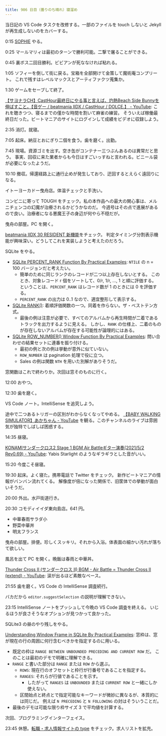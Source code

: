 ```yaml
---
title: 906 日目（曇りのち晴れ）寝溜め
---
```


当日記の VS Code タスクを改修する。一部のファイルを touch しないと Jekyll が再生成しないのをカバーする。

0:15 [SOPHIE][dtp22b] やる。

0:25 マールマリィは最初のターンで勝利可能。二撃で屠ることができる。

0:45 裏ボス二回目勝利。ビビアンが死ななければ粘れる。

1:05 ソフィーを倒して街に戻る。宝箱を全部開けて金策して魔術庵コンプリート。
これで残すはレベルマックスとアーティファクツ蒐集か。

1:30 ゲームをセーブして終了。

[【サヨナラCH】CastHour最終日にやる事と言えば、灼熱Beach Side Bunnyを伸ばすこと。【音ゲー / beatmania IIDX / CastHour / DOLCE.】 - YouTube](https://www.youtube.com/watch?v=UYXUPQXjWT0):
これを聴きつつ、寝るまでの僅かな時間を割いて麻雀の練習。
そういえば稼働最終日だった。ビートマニアのサイトにログインして成績をビデオに収録しよう。

2:35 消灯。就寝。

7:05 起床。納豆とおにぎり二個を食う。歯を磨く。出勤。

7:45 現場。資源ゴミを出す。空き缶がコンテナー三つぶんあるのは異常だと思う。
事実、回収に来た業者からも今日はすごいっすねと言われる。ビニール袋が必要になったようだ。

10:10 撤収。帰還経路上に通行止めが発生しており、迂回するとえらく遠回りになる。

イトーヨーカドー曳舟店。体温チェックと手洗い。

コンビニに寄って TOUGH をチェック。私の本作品への最大の関心事は、メルニチェンコの幻魔が治療されるかどうかなのだ。
今週号はその点で進展があるので良い。治療者になる悪魔王子の身辺が何やら不穏だが。

曳舟の部屋。PC を開く。

[beatmania IIDX 30 RESIDENT 新機能](https://p.eagate.573.jp/game/2dx/30/howto/new/)をチェック。
判定タイミング分割表示機能が興味深い。どうしてこれを実装しようと考えたのだろう。

SQLite をやる。

* [SQLite PERCENT_RANK Function By Practical Examples](https://www.sqlitetutorial.net/sqlite-window-functions/sqlite-percent_rank/):
  `NTILE` の n = 100 バージョンだと考えたい。
  * 簡単のために同じランクのレコードが二つ以上存在しないとする。
    このとき、対象レコード r 個をソートして、0/r, 1/r, ..., 1 と順に評価する。
    ということは、`PERCENT_RANK` はレコード数が 1 のときには 0 を評価する。
  * `PERCENT_RANK` の出力は 0..1 なので、適宜整形して表示する。
* [SQLite RANK()](https://www.sqlitetutorial.net/sqlite-window-functions/sqlite-rank/):
  着順評価関数の一つ。同着を作らない。ザ・ベストテン方式。
  * 最後の例は注意が必要で、すべてのアルバムから再生時間が二着であるトラックを出力するように見える。
    しかし、`RANK` の仕様上、二着のものが存在しないアルバムが存在する可能性が論理的にはある。
* [SQLite ROW_NUMBER() Window Function By Practical Examples](https://www.sqlitetutorial.net/sqlite-window-functions/sqlite-row_number/):
  問い合わせの結果セットに連番を振り付ける。
  * 最初の例と次の例は挙動が意外に似ていない。
  * `ROW_NUMBER` は pagination 処理で役に立つ。
  * Sales の例は関数 `NTH` を用いた別解がありそうだ。

窓関数はこれで終わりか。次回は窓そのものに行く。

12:00 おやつ。

12:30 歯を磨く。

VS Code ノート。IntelliSense を追究しよう。

途中で二つあるトリガーの区別がわからなくなってやめる。
[【BABY WALKING SIMULATOR】あかちゃん - YouTube](https://www.youtube.com/watch?v=pJjHiu3dwQY)
を観る。このチャンネルのライブは雰囲気が独特でしばしば困惑する。

14:35 昼寝。

[KONAMIサンダークロス2 Stage 1 BGM Air Battleギター演奏(2021/5/2 Rev0.69) - YouTube](https://www.youtube.com/watch?v=Ra_3InbIdnE9):
Yabis Starlight のようなギラギラとした音がいい。

15:20 今度こそ昼寝。

19:30 起床。よく寝た。携帯電話で Twitter をチェック。
新作ビートマニアの情報がバンバン流れてくる。
解像度が倍になった関係で、旧筐体での挙動が面白いそうだ。

20:00 外出。水戸街道行き。

20:30 コモディイイダ東向島店。641 円。

* 中華春雨サラダ小
* 野菜中華丼
* 明太フランス

曳舟の部屋。排便。珍しくスッキリ。それから入浴。体表面の細かい汚れが落ちて欲しい。

風呂を出て PC を開く。晩飯は春雨と中華丼。

[Thunder Cross II (サンダークロス II) BGM - Air Battle = Thunder Cross II (extend) - YouTube](https://www.youtube.com/watch?v=aaFS7zg6fy4):
涙が出るほど素敵なベース。

21:55 歯を磨く。VS Code の IntelliSense 調査続行。

バカだから `editor.suggestSelection` の説明が理解できない。

23:15 IntelliSense ノートをプッシュして今晩の VS Code 調査を終える。
いじるほうが良さそうなオプションが見つかって良かった。

SQLite3 の昼のやり残しをやる。

[Understanding Window Frame in SQLite By Practical Examples](https://www.sqlitetutorial.net/sqlite-window-functions/sqlite-window-frame/):
窓枠は、窓が現在の行の周囲に何行含むべきかを指定するのに用いる。

* 既定の枠は `RANGE BETWEEN UNBOUNDED PRECEDING AND CURRENT ROW` だ。
  このことは最初のデモで明確に理解できる。
* `RANGE` と書いた部分は `RANGE` または `ROW` から選ぶ。
  * `ROWS`: 現在行のオフセットと枠行が行番号であることを指定する。
  * `RANGES`: それらが行値であることを示す。
    * したがって `RANGES` は `UNBOUNDED` または `CURRENT ROW` と一緒にしか使えない。
  * 区間始点と終点とで指定可能なキーワードが微妙に異なるが、本質的には同じだ。
    例えば `N PRECEDING` と `N FOLLOWING` の対はそういうことだ。
* 最後のデモは可能な限り枠サイズ 3 で平均値を計算する。

次回、プログラミングインターフェイス。

23:45 休憩。[転職・求人情報サイトの type](https://type.jp/) をチェック。求人リストを拡充。

[dtp22b]: https://www.dlsite.com/maniax/work/=/product_id/RJ424807/
